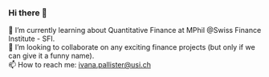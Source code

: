### Hi there 👋

🔭 I’m currently learning about Quantitative Finance at MPhil @Swiss Finance Institute - SFI.  
👯 I’m looking to collaborate on any exciting finance projects (but only if we can give it a funny name).  
📫 How to reach me: ivana.pallister@usi.ch
